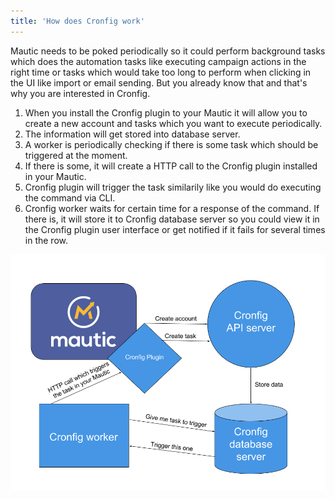 ```yaml
---
title: 'How does Cronfig work'
---
```


Mautic needs to be poked periodically so it could perform background tasks which does the automation tasks like executing campaign actions in the right time or tasks which would take too long to perform when clicking in the UI like import or email sending. But you already know that and that's why you are interested in Cronfig.

1. When you install the Cronfig plugin to your Mautic it will allow you to create a new account and tasks which you want to execute periodically.
2. The information will get stored into database server.
3. A worker is periodically checking if there is some task which should be triggered at the moment.
4. If there is some, it will create a HTTP call to the Cronfig plugin installed in your Mautic.
5. Cronfig plugin will trigger the task similarily like you would do executing the command via CLI.
6. Cronfig worker waits for certain time for a response of the command. If there is, it will store it to Cronfig database server so you could view it in the Cronfig plugin user interface or get notified if it fails for several times in the row.

![](cronfig-schema.png)